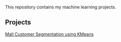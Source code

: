 This repository contains my machine learning projects.

## Projects
[Mall Customer Segmentation using KMeans](https://github.com/BMariam/machine_learning_portfolio/tree/main/mall_customer_segmentation_using_KMeans)
